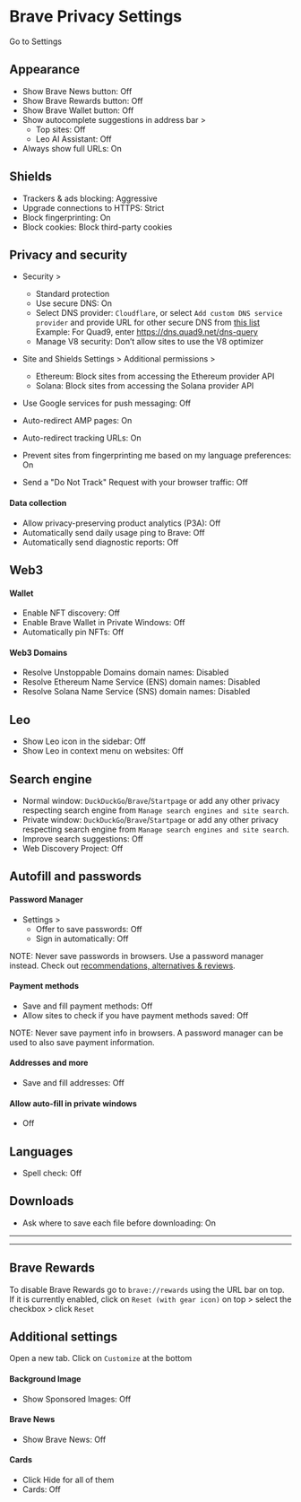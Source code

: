 # Brave Privacy Settings

Go to Settings



## Appearance
- Show Brave News button: Off
- Show Brave Rewards button: Off
- Show Brave Wallet button: Off
- Show autocomplete suggestions in address bar >
  - Top sites: Off
  - Leo AI Assistant: Off
- Always show full URLs: On



## Shields
- Trackers & ads blocking: Aggressive
- Upgrade connections to HTTPS: Strict
- Block fingerprinting: On
- Block cookies: Block third-party cookies



## Privacy and security
- Security >
  - Standard protection
  - Use secure DNS: On
  - Select DNS provider: `Cloudflare`, or select `Add custom DNS service provider` and provide URL for other secure DNS from [this list](https://www.privacyguides.org/en/dns/)
  <br>Example: For Quad9, enter https://dns.quad9.net/dns-query
  - Manage V8 security: Don’t allow sites to use the V8 optimizer

- Site and Shields Settings > Additional permissions >
  - Ethereum: Block sites from accessing the Ethereum provider API
  - Solana: Block sites from accessing the Solana provider API

- Use Google services for push messaging: Off
- Auto-redirect AMP pages: On
- Auto-redirect tracking URLs: On
- Prevent sites from fingerprinting me based on my language preferences: On
- Send a "Do Not Track" Request with your browser traffic: Off

#### Data collection
- Allow privacy-preserving product analytics (P3A): Off
- Automatically send daily usage ping to Brave: Off
- Automatically send diagnostic reports: Off



## Web3

#### Wallet
- Enable NFT discovery: Off
- Enable Brave Wallet in Private Windows: Off
- Automatically pin NFTs: Off

#### Web3 Domains
- Resolve Unstoppable Domains domain names: Disabled
- Resolve Ethereum Name Service (ENS) domain names: Disabled
- Resolve Solana Name Service (SNS) domain names: Disabled



## Leo
- Show Leo icon in the sidebar: Off
- Show Leo in context menu on websites: Off



## Search engine
- Normal window: `DuckDuckGo`/`Brave`/`Startpage` or add any other 
privacy respecting search engine from `Manage search engines and site search`.
- Private window: `DuckDuckGo`/`Brave`/`Startpage` or add any other 
privacy respecting search engine from `Manage search engines and site search`.
- Improve search suggestions: Off
- Web Discovery Project: Off



## Autofill and passwords

#### Password Manager
- Settings >
  - Offer to save passwords: Off
  - Sign in automatically: Off

NOTE: Never save passwords in browsers. Use a password manager instead. Check out [recommendations, alternatives & reviews](https://github.com/StellarSand/privacy-settings#recommendations-alternatives--reviews).

#### Payment methods
- Save and fill payment methods: Off
- Allow sites to check if you have payment methods saved: Off

NOTE: Never save payment info in browsers. A password manager can be used to also save payment information.

#### Addresses and more
- Save and fill addresses: Off

#### Allow auto-fill in private windows
- Off



## Languages
- Spell check: Off



## Downloads
- Ask where to save each file before downloading: On


---
---


## Brave Rewards
To disable Brave Rewards go to `brave://rewards` using the URL bar on top.
<br>If it is currently enabled, click on `Reset (with gear icon)` on top > select the checkbox > click `Reset`


## Additional settings
Open a new tab. Click on `Customize` at the bottom

#### Background Image
- Show Sponsored Images: Off

#### Brave News
- Show Brave News: Off

#### Cards
- Click Hide for all of them
- Cards: Off
